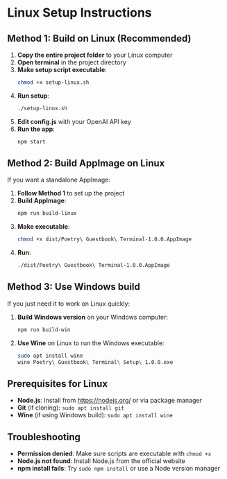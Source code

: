 # Linux Setup Instructions

## Method 1: Build on Linux (Recommended)

1. **Copy the entire project folder** to your Linux computer
2. **Open terminal** in the project directory
3. **Make setup script executable**:
   ```bash
   chmod +x setup-linux.sh
   ```
4. **Run setup**:
   ```bash
   ./setup-linux.sh
   ```
5. **Edit config.js** with your OpenAI API key
6. **Run the app**:
   ```bash
   npm start
   ```

## Method 2: Build AppImage on Linux

If you want a standalone AppImage:

1. **Follow Method 1** to set up the project
2. **Build AppImage**:
   ```bash
   npm run build-linux
   ```
3. **Make executable**:
   ```bash
   chmod +x dist/Poetry\ Guestbook\ Terminal-1.0.0.AppImage
   ```
4. **Run**:
   ```bash
   ./dist/Poetry\ Guestbook\ Terminal-1.0.0.AppImage
   ```

## Method 3: Use Windows build

If you just need it to work on Linux quickly:

1. **Build Windows version** on your Windows computer:
   ```powershell
   npm run build-win
   ```
2. **Use Wine** on Linux to run the Windows executable:
   ```bash
   sudo apt install wine
   wine Poetry\ Guestbook\ Terminal\ Setup\ 1.0.0.exe
   ```

## Prerequisites for Linux

- **Node.js**: Install from https://nodejs.org/ or via package manager
- **Git** (if cloning): `sudo apt install git`
- **Wine** (if using Windows build): `sudo apt install wine`

## Troubleshooting

- **Permission denied**: Make sure scripts are executable with `chmod +x`
- **Node.js not found**: Install Node.js from the official website
- **npm install fails**: Try `sudo npm install` or use a Node version manager
